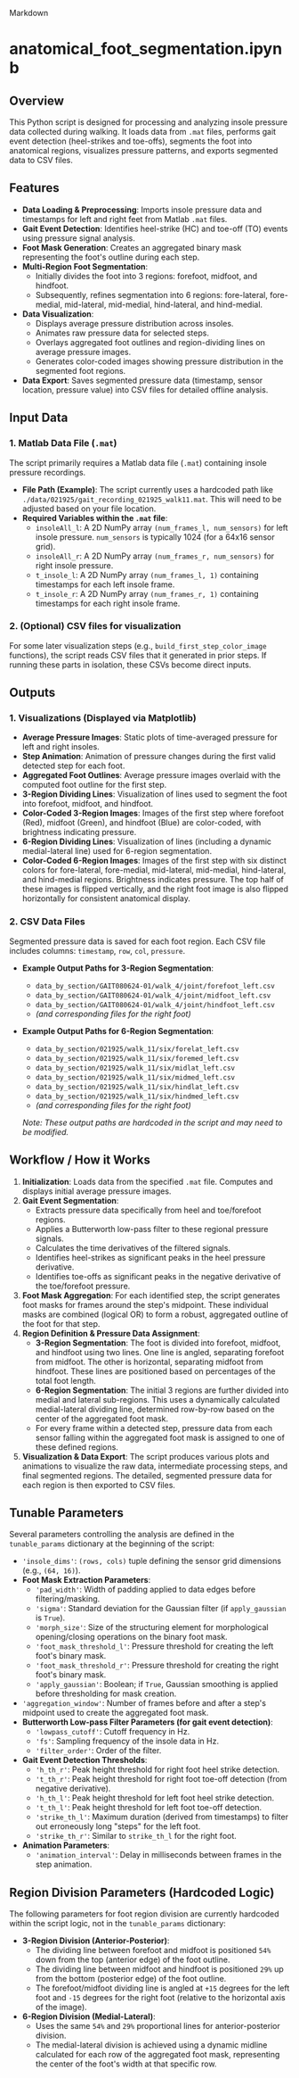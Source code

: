 Markdown
# anatomical_foot_segmentation.ipynb

## Overview

This Python script is designed for processing and analyzing insole pressure data collected during walking. It loads data from `.mat` files, performs gait event detection (heel-strikes and toe-offs), segments the foot into anatomical regions, visualizes pressure patterns, and exports segmented data to CSV files.

## Features

* **Data Loading & Preprocessing**: Imports insole pressure data and timestamps for left and right feet from Matlab `.mat` files.
* **Gait Event Detection**: Identifies heel-strike (HC) and toe-off (TO) events using pressure signal analysis.
* **Foot Mask Generation**: Creates an aggregated binary mask representing the foot's outline during each step.
* **Multi-Region Foot Segmentation**:
    * Initially divides the foot into 3 regions: forefoot, midfoot, and hindfoot.
    * Subsequently, refines segmentation into 6 regions: fore-lateral, fore-medial, mid-lateral, mid-medial, hind-lateral, and hind-medial.
* **Data Visualization**:
    * Displays average pressure distribution across insoles.
    * Animates raw pressure data for selected steps.
    * Overlays aggregated foot outlines and region-dividing lines on average pressure images.
    * Generates color-coded images showing pressure distribution in the segmented foot regions.
* **Data Export**: Saves segmented pressure data (timestamp, sensor location, pressure value) into CSV files for detailed offline analysis.

## Input Data

### 1. Matlab Data File (`.mat`)

The script primarily requires a Matlab data file (`.mat`) containing insole pressure recordings.
* **File Path (Example)**: The script currently uses a hardcoded path like `./data/021925/gait_recording_021925_walk11.mat`. This will need to be adjusted based on your file location.
* **Required Variables within the `.mat` file**:
    * `insoleAll_l`: A 2D NumPy array `(num_frames_l, num_sensors)` for left insole pressure. `num_sensors` is typically 1024 (for a 64x16 sensor grid).
    * `insoleAll_r`: A 2D NumPy array `(num_frames_r, num_sensors)` for right insole pressure.
    * `t_insole_l`: A 2D NumPy array `(num_frames_l, 1)` containing timestamps for each left insole frame.
    * `t_insole_r`: A 2D NumPy array `(num_frames_r, 1)` containing timestamps for each right insole frame.

### 2. (Optional) CSV files for visualization

For some later visualization steps (e.g., `build_first_step_color_image` functions), the script reads CSV files that it generated in prior steps. If running these parts in isolation, these CSVs become direct inputs.

## Outputs

### 1. Visualizations (Displayed via Matplotlib)

* **Average Pressure Images**: Static plots of time-averaged pressure for left and right insoles.
* **Step Animation**: Animation of pressure changes during the first valid detected step for each foot.
* **Aggregated Foot Outlines**: Average pressure images overlaid with the computed foot outline for the first step.
* **3-Region Dividing Lines**: Visualization of lines used to segment the foot into forefoot, midfoot, and hindfoot.
* **Color-Coded 3-Region Images**: Images of the first step where forefoot (Red), midfoot (Green), and hindfoot (Blue) are color-coded, with brightness indicating pressure.
* **6-Region Dividing Lines**: Visualization of lines (including a dynamic medial-lateral line) used for 6-region segmentation.
* **Color-Coded 6-Region Images**: Images of the first step with six distinct colors for fore-lateral, fore-medial, mid-lateral, mid-medial, hind-lateral, and hind-medial regions. Brightness indicates pressure. The top half of these images is flipped vertically, and the right foot image is also flipped horizontally for consistent anatomical display.

### 2. CSV Data Files

Segmented pressure data is saved for each foot region. Each CSV file includes columns: `timestamp`, `row`, `col`, `pressure`.

* **Example Output Paths for 3-Region Segmentation**:
    * `data_by_section/GAIT080624-01/walk_4/joint/forefoot_left.csv`
    * `data_by_section/GAIT080624-01/walk_4/joint/midfoot_left.csv`
    * `data_by_section/GAIT080624-01/walk_4/joint/hindfoot_left.csv`
    * *(and corresponding files for the right foot)*

* **Example Output Paths for 6-Region Segmentation**:
    * `data_by_section/021925/walk_11/six/forelat_left.csv`
    * `data_by_section/021925/walk_11/six/foremed_left.csv`
    * `data_by_section/021925/walk_11/six/midlat_left.csv`
    * `data_by_section/021925/walk_11/six/midmed_left.csv`
    * `data_by_section/021925/walk_11/six/hindlat_left.csv`
    * `data_by_section/021925/walk_11/six/hindmed_left.csv`
    * *(and corresponding files for the right foot)*

    *Note: These output paths are hardcoded in the script and may need to be modified.*

## Workflow / How it Works

1.  **Initialization**: Loads data from the specified `.mat` file. Computes and displays initial average pressure images.
2.  **Gait Event Segmentation**:
    * Extracts pressure data specifically from heel and toe/forefoot regions.
    * Applies a Butterworth low-pass filter to these regional pressure signals.
    * Calculates the time derivatives of the filtered signals.
    * Identifies heel-strikes as significant peaks in the heel pressure derivative.
    * Identifies toe-offs as significant peaks in the negative derivative of the toe/forefoot pressure.
3.  **Foot Mask Aggregation**: For each identified step, the script generates foot masks for frames around the step's midpoint. These individual masks are combined (logical OR) to form a robust, aggregated outline of the foot for that step.
4.  **Region Definition & Pressure Data Assignment**:
    * **3-Region Segmentation**: The foot is divided into forefoot, midfoot, and hindfoot using two lines. One line is angled, separating forefoot from midfoot. The other is horizontal, separating midfoot from hindfoot. These lines are positioned based on percentages of the total foot length.
    * **6-Region Segmentation**: The initial 3 regions are further divided into medial and lateral sub-regions. This uses a dynamically calculated medial-lateral dividing line, determined row-by-row based on the center of the aggregated foot mask.
    * For every frame within a detected step, pressure data from each sensor falling within the aggregated foot mask is assigned to one of these defined regions.
5.  **Visualization & Data Export**: The script produces various plots and animations to visualize the raw data, intermediate processing steps, and final segmented regions. The detailed, segmented pressure data for each region is then exported to CSV files.

## Tunable Parameters

Several parameters controlling the analysis are defined in the `tunable_params` dictionary at the beginning of the script:

* `'insole_dims'`: `(rows, cols)` tuple defining the sensor grid dimensions (e.g., `(64, 16)`).
* **Foot Mask Extraction Parameters**:
    * `'pad_width'`: Width of padding applied to data edges before filtering/masking.
    * `'sigma'`: Standard deviation for the Gaussian filter (if `apply_gaussian` is `True`).
    * `'morph_size'`: Size of the structuring element for morphological opening/closing operations on the binary foot mask.
    * `'foot_mask_threshold_l'`: Pressure threshold for creating the left foot's binary mask.
    * `'foot_mask_threshold_r'`: Pressure threshold for creating the right foot's binary mask.
    * `'apply_gaussian'`: Boolean; if `True`, Gaussian smoothing is applied before thresholding for mask creation.
* `'aggregation_window'`: Number of frames before and after a step's midpoint used to create the aggregated foot mask.
* **Butterworth Low-pass Filter Parameters (for gait event detection)**:
    * `'lowpass_cutoff'`: Cutoff frequency in Hz.
    * `'fs'`: Sampling frequency of the insole data in Hz.
    * `'filter_order'`: Order of the filter.
* **Gait Event Detection Thresholds**:
    * `'h_th_r'`: Peak height threshold for right foot heel strike detection.
    * `'t_th_r'`: Peak height threshold for right foot toe-off detection (from negative derivative).
    * `'h_th_l'`: Peak height threshold for left foot heel strike detection.
    * `'t_th_l'`: Peak height threshold for left foot toe-off detection.
    * `'strike_th_l'`: Maximum duration (derived from timestamps) to filter out erroneously long "steps" for the left foot.
    * `'strike_th_r'`: Similar to `strike_th_l` for the right foot.
* **Animation Parameters**:
    * `'animation_interval'`: Delay in milliseconds between frames in the step animation.

## Region Division Parameters (Hardcoded Logic)

The following parameters for foot region division are currently hardcoded within the script logic, not in the `tunable_params` dictionary:

* **3-Region Division (Anterior-Posterior)**:
    * The dividing line between forefoot and midfoot is positioned `54%` down from the top (anterior edge) of the foot outline.
    * The dividing line between midfoot and hindfoot is positioned `29%` up from the bottom (posterior edge) of the foot outline.
    * The forefoot/midfoot dividing line is angled at `+15` degrees for the left foot and `-15` degrees for the right foot (relative to the horizontal axis of the image).
* **6-Region Division (Medial-Lateral)**:
    * Uses the same `54%` and `29%` proportional lines for anterior-posterior division.
    * The medial-lateral division is achieved using a dynamic midline calculated for each row of the aggregated foot mask, representing the center of the foot's width at that specific row.
